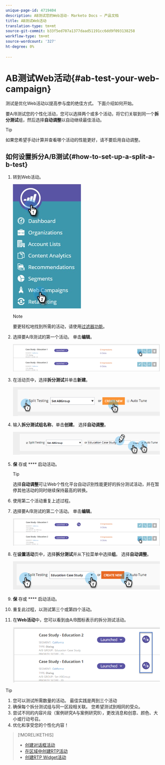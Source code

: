 ```yaml
---
unique-page-id: 4719404
description: AB测试您的Web活动- Marketo Docs — 产品文档
title: AB测试Web活动
translation-type: tm+mt
source-git-commit: b33f5ed707a1377daad51191cc6dd9f093138258
workflow-type: tm+mt
source-wordcount: '327'
ht-degree: 0%

---
```



# AB测试Web活动{#ab-test-your-web-campaign}

测试是优化Web活动以提高参与度的绝佳方式。 下面介绍如何开始。

要A/B测试您的个性化活动，您可以选择两个或多个活动，将它们关联到同一个&#x200B;**拆分测试**&#x200B;组，然后选择&#x200B;**自动调整**&#x200B;以自动继续最佳活动。

>[!TIP]
>
>如果您希望手动计算并查看哪个活动的性能更好，请不要启用自动调整。

## 如何设置拆分A/B测试{#how-to-set-up-a-split-a-b-test}

1. 转到Web活动。

   ![](assets/web-campaigns-hand-2.jpg)

   >[!NOTE]
   >
   >要更轻松地找到所需的活动，请使用[过滤器功能](/help/marketo/product-docs/web-personalization/working-with-web-campaigns/filter-web-campaigns.md)。

1. 选择要A/B测试的第一个活动。 单击&#x200B;**编辑**。

   ![](assets/image2016-11-4-13-3a46-3a37.png)

1. 在活动页中，选择&#x200B;**拆分测试**&#x200B;并单击&#x200B;**新建**。

   ![](assets/image2014-11-26-16-3a47-3a18.png)

1. 输入&#x200B;**拆分测试组名称**，单击&#x200B;**创建**。 选择&#x200B;**自动调整**。

   ![](assets/image2014-11-26-16-3a52-3a24.png)

1. **保** 存或 **** 启动活动。

   >[!TIP]
   >
   >选择&#x200B;**自动调整**&#x200B;可让Web个性化平台自动识别性能更好的拆分测试活动，并在暂停其他活动的同时继续保持最高的转换。

1. 使用第二个活动重复上述过程。

1. 选择要A/B测试的第二个活动。 单击&#x200B;**编辑**。

   ![](assets/image2016-11-4-13-3a51-3a39.png)

1. 在&#x200B;**设置活动**&#x200B;页中，选择&#x200B;**拆分测试**&#x200B;并从下拉菜单中选择&#x200B;**组**。 选择&#x200B;**自动调整**。

   ![](assets/image2014-11-26-17-3a2-3a17.png)

1. **保** 存或 **** 启动活动。

1. 重复此过程，以测试第三个或第四个活动。

1. 在&#x200B;**Web活动**&#x200B;中，您可以看到由A/B图标表示的拆分测试活动。

   ![](assets/image2016-11-4-13-3a55-3a5.png)

>[!TIP]
>
>1. 您可以测试所需数量的活动。 最佳实践是两到三个活动
>1. 确保每个拆分测试组与同一区段相关联。 您希望测试到相同的受众。
>1. 尝试不同的内容片段（案例研究A与案例研究B），更改消息和创意、颜色、大小或行动号召。
>1. 优化和享受您的个性化内容！


>[!MORELIKETHIS]
>
>* [创建对话框活动](/help/marketo/product-docs/web-personalization/working-with-web-campaigns/create-a-new-dialog-web-campaign.md)
>* [在区域中创建RTP活动](/help/marketo/product-docs/web-personalization/working-with-web-campaigns/create-a-new-in-zone-web-campaign.md)
>* [创建RTP Widget活动](/help/marketo/product-docs/web-personalization/working-with-web-campaigns/create-a-new-widget-web-campaign.md)

